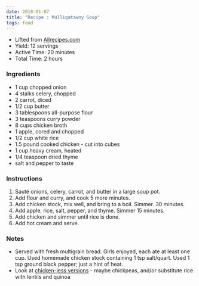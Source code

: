 ```yaml
---
date: 2018-01-07
title: "Recipe : Mulligatawny Soup"
tags: food
---
```


* Lifted from [Allrecipes.com](http://allrecipes.com/recipe/13087/mulligatawny-soup-i/)
* Yield: 12 servings
* Active Time: 20 minutes
* Total Time: 2 hours

### Ingredients

* 1 cup chopped onion
* 4 stalks celery, chopped
* 2 carrot, diced
* 1/2 cup butter
* 3 tablespoons all-purpose flour
* 3 teaspoons curry powder
* 8 cups chicken broth
* 1 apple, cored and chopped
* 1/2 cup white rice
* 1.5 pound cooked chicken - cut into cubes
* 1 cup heavy cream, heated
* 1/4 teaspoon dried thyme
* salt and pepper to taste

### Instructions

1. Sauté onions, celery, carrot, and butter in a large soup pot.
2. Add flour and curry, and cook 5 more minutes.
3. Add chicken stock, mix well, and bring to a boil. Simmer. 30 minutes.
4. Add apple, rice, salt, pepper, and thyme. Simmer 15 minutes.
5. Add chicken and simmer until rice is done.
6. Add hot cream and serve.

### Notes

* Served with fresh multigrain bread. Girls enjoyed, each ate at least one cup. Used homemade chicken stock containing 1 tsp salt/quart. Used 1 tsp ground black pepper; just a hint of heat.
* Look at [chicken-less versions](http://www.theharvestkitchen.com/vegetarian-mulligatawny/) - maybe chickpeas, and/or substitute rice with lentils and quinoa
